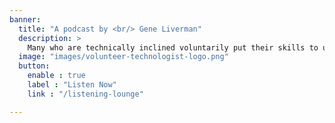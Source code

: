 ```yaml
---
banner:
  title: "A podcast by <br/> Gene Liverman"
  description: >
    Many who are technically inclined voluntarily put their skills to use outside of their primary job. Come explore the variety of ways people freely give of their technical skill and the technologies involved.
  image: "images/volunteer-technologist-logo.png"
  button:
    enable : true
    label : "Listen Now"
    link : "/listening-lounge"

---
```

